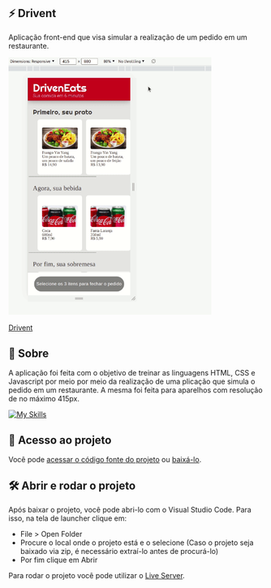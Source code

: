 ## ⚡️ Drivent

<p>Aplicação front-end que visa simular a realização de um pedido em um restaurante.</p>

<img src=images/drivent.gif  width="400" />

[Drivent](https://driveneats-sable.vercel.app/)

## 📝 Sobre

<p>A aplicação foi feita com o objetivo de treinar as linguagens HTML, CSS e Javascript por meio por meio da realização
de uma plicação que simula o pedido em um restaurante. A mesma foi feita para aparelhos com resolução de no máximo 415px.</p>

[![My Skills](https://skills.thijs.gg/icons?i=html,css,javascript&theme=light)](https://skills.thijs.gg)

## 📁 Acesso ao projeto

Você pode [acessar o código fonte do projeto](https://github.com/ccarlaa/Driveneats) ou [baixá-lo](https://github.com/ccarlaa/Driveneats/archive/refs/heads/main.zip).

## 🛠️ Abrir e rodar o projeto

Após baixar o projeto, você pode abri-lo com o Visual Studio Code. Para isso, na tela de launcher clique em:

- File > Open Folder
- Procure o local onde o projeto está e o selecione (Caso o projeto seja baixado via zip, é necessário extraí-lo antes de procurá-lo)
- Por fim clique em Abrir

Para rodar o projeto você pode utilizar o [Live Server](https://github.com/ritwickdey/vscode-live-server).
